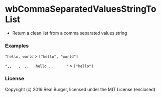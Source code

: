 # wbCommaSeparatedValuesStringToList

* Return a clean list from a comma separated values string

### Examples
```"hello, world``` > ```["hello", "world"]```

```",,   ,  ,,   hello ,,      "``` > ```["hello"]```

### License
Copyright (c) 2016 Real Burger, licensed under the MIT License (enclosed)